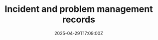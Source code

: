 ---
title: Incident and problem management records
linkTitle: Incident and problem management records
date: '2025-04-29T17:09:00Z'
weight: 1
description: No content
draft: false
ref: incident-and-problem-management-records
---